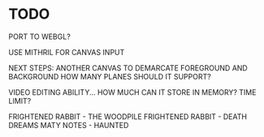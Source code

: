 # TODO

PORT TO WEBGL?

USE MITHRIL FOR CANVAS INPUT

NEXT STEPS:
ANOTHER CANVAS TO DEMARCATE FOREGROUND AND BACKGROUND
HOW MANY PLANES SHOULD IT SUPPORT?

VIDEO EDITING ABILITY...  HOW MUCH CAN IT STORE IN MEMORY?  TIME LIMIT?

FRIGHTENED RABBIT - THE WOODPILE
FRIGHTENED RABBIT - DEATH DREAMS
MATY NOTES - HAUNTED

